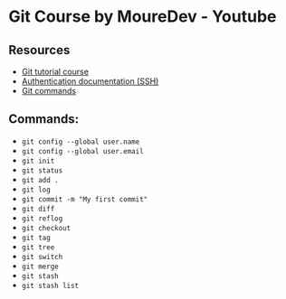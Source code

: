 # Git Course by MoureDev - Youtube

## Resources

- [Git tutorial course](https://www.youtube.com/watch?v=3GymExBkKjE)
- [Authentication documentation (SSH)](https://docs.github.com/authentication)
- [Git commands](https://training.github.com/downloads/es_ES/github-git-cheat-sheet/)

## Commands:

- ```git config --global user.name```
- ```git config --global user.email```
- ```git init```
- ```git status```
- ```git add .```
- ```git log```
- ```git commit -m "My first commit"```
- ```git diff```
- ```git reflog```
- ```git checkout```
- ```git tag```
- ```git tree```
- ```git switch```
- ```git merge```
- ```git stash```
- ```git stash list```

